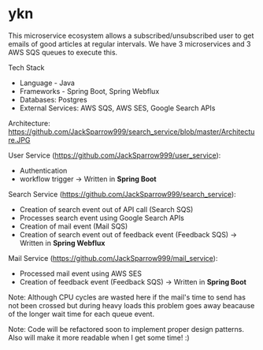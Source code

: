 # ykn

This microservice ecosystem allows a subscribed/unsubscribed user to get emails of good articles at regular intervals. We have 3 microservices and 3 AWS SQS queues to execute this.

Tech Stack
- Language - Java
- Frameworks - Spring Boot, Spring Webflux
- Databases: Postgres
- External Services: AWS SQS, AWS SES, Google Search APIs

Architecture: https://github.com/JackSparrow999/search_service/blob/master/Architecture.JPG

User Service (https://github.com/JackSparrow999/user_service):

- Authentication
- workflow trigger
-> Written in **Spring Boot**

Search Service (https://github.com/JackSparrow999/search_service):

- Creation of search event out of API call (Search SQS)
- Processes search event using Google Search APIs
- Creation of mail event (Mail SQS)
- Creation of search event out of feedback event (Feedback SQS)
-> Written in **Spring Webflux**

Mail Service (https://github.com/JackSparrow999/mail_service):

- Processed mail event using AWS SES
- Creation of feedback event (Feedback SQS)
-> Written in **Spring Boot**

Note: Although CPU cycles are wasted here if the mail's time to send has not been crossed but during heavy loads this problem goes away beacause of the longer wait time for each queue event.

Note: Code will be refactored soon to implement proper design patterns. Also will make it more readable when I get some time! :)
